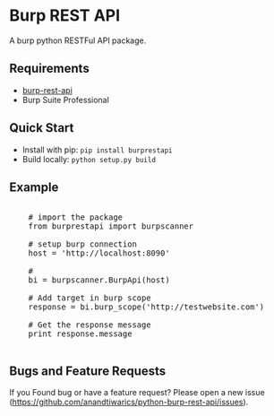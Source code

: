 
# Burp REST API

A burp python RESTFul API package.

## Requirements

* [burp-rest-api](https://github.com/vmware/burp-rest-api)
* Burp Suite Professional

## Quick Start

- Install with pip: ``pip install burprestapi``
- Build locally: ``python setup.py build``


## Example

<pre>

    # import the package
    from burprestapi import burpscanner

    # setup burp connection
    host = 'http://localhost:8090'

    #
    bi = burpscanner.BurpApi(host)

    # Add target in burp scope
    response = bi.burp_scope('http://testwebsite.com')

    # Get the response message
    print response.message

</pre>


## Bugs and Feature Requests

If you Found bug or have a feature request? Please open a new issue (https://github.com/anandtiwarics/python-burp-rest-api/issues).

